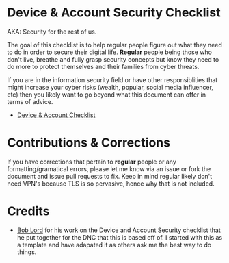 # Device & Account Security Checklist

AKA: Security for the rest of us. 

The goal of this checklist is to help regular people figure out what they need
to do in order to secure their digital life. **Regular** people being those who
don't live, breathe and fully grasp security concepts but know they need to do more to
protect themselves and their families from cyber threats.

If you are in the information security field or have other responsiblities that might
increase your cyber risks (wealth, popular, social media influencer, etc) then
you likely want to go beyond what this document can offer in terms of advice. 

* [Device & Account Checklist](https://github.com/bdwilson/security-checklist/blob/master/SecurityChecklist.md)

# Contributions & Corrections 
If you have corrections that pertain to **regular** people or any
formatting/gramatical errors, please let me know via an issue or fork the document and issue
pull requests to fix. Keep in mind regular likely don't need VPN's because TLS is so
pervasive, hence why that is not included. 

# Credits 
 * [Bob Lord](https://medium.com/@boblord/device-and-account-security-checklist-2-0-1f3637eec1c)
for his work on the Device and Account Security checklist that he put together
for the DNC that this is based off of. I started with this as a template and
have adapated it as others ask me the best way to do things. 


